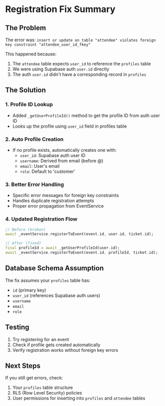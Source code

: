 # Registration Fix Summary

## The Problem
The error was: `insert or update on table "attendee" violates foreign key constraint "attendee_user_id_fkey"`

This happened because:
1. The `attendee` table expects `user_id` to reference the `profiles` table
2. We were using Supabase auth `user.id` directly
3. The auth `user.id` didn't have a corresponding record in `profiles`

## The Solution

### 1. **Profile ID Lookup**
- Added `_getUserProfileId()` method to get the profile ID from auth user ID
- Looks up the profile using `user_id` field in profiles table

### 2. **Auto Profile Creation**
- If no profile exists, automatically creates one with:
  - `user_id`: Supabase auth user ID
  - `username`: Derived from email (before @)
  - `email`: User's email
  - `role`: Default to 'customer'

### 3. **Better Error Handling**
- Specific error messages for foreign key constraints
- Handles duplicate registration attempts
- Proper error propagation from EventService

### 4. **Updated Registration Flow**
```dart
// Before (broken)
await _eventService.registerToEvent(event.id, user.id, ticket.id);

// After (fixed)
final profileId = await _getUserProfileId(user.id);
await _eventService.registerToEvent(event.id, profileId, ticket.id);
```

## Database Schema Assumption
The fix assumes your `profiles` table has:
- `id` (primary key)
- `user_id` (references Supabase auth users)
- `username`
- `email`
- `role`

## Testing
1. Try registering for an event
2. Check if profile gets created automatically
3. Verify registration works without foreign key errors

## Next Steps
If you still get errors, check:
1. Your `profiles` table structure
2. RLS (Row Level Security) policies
3. User permissions for inserting into `profiles` and `attendee` tables